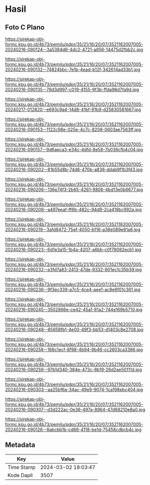 # Hasil

## Foto C Plano

https://sirekap-obj-formc.kpu.go.id/4b73/pemilu/pdpr/35/21/16/20/07/3521162007005-20240216-090124--3a5384d8-4dc2-4721-a856-14475d2fbb2c.jpg

https://sirekap-obj-formc.kpu.go.id/4b73/pemilu/pdpr/35/21/16/20/07/3521162007005-20240216-090132--74824bbc-7e1b-4ead-b12f-342614ad33b1.jpg

https://sirekap-obj-formc.kpu.go.id/4b73/pemilu/pdpr/35/21/16/20/07/3521162007005-20240216-090135--78d3d997-c019-4155-9f3b-ffda98d7fa9d.jpg

https://sirekap-obj-formc.kpu.go.id/4b73/pemilu/pdpr/35/21/16/20/07/3521162007005-20240217-012820--e693c9a4-14d8-41bf-91b9-d25830581667.jpg

https://sirekap-obj-formc.kpu.go.id/4b73/pemilu/pdpr/35/21/16/20/07/3521162007005-20240216-090153--1122c98e-025e-4c7c-8208-0603ae7563ff.jpg

https://sirekap-obj-formc.kpu.go.id/4b73/pemilu/pdpr/35/21/16/20/07/3521162007005-20240216-090157--9d6aeca3-e34c-4dfd-8e58-7b036cfb4c04.jpg

https://sirekap-obj-formc.kpu.go.id/4b73/pemilu/pdpr/35/21/16/20/07/3521162007005-20240216-090202--81b55d8b-74d6-470b-a836-ddab9f1b3f43.jpg

https://sirekap-obj-formc.kpu.go.id/4b73/pemilu/pdpr/35/21/16/20/07/3521162007005-20240216-090206--136e74f3-2b65-4261-9806-4bd13e0b6677.jpg

https://sirekap-obj-formc.kpu.go.id/4b73/pemilu/pdpr/35/21/16/20/07/3521162007005-20240216-090208--a497eeaf-ff6b-482c-94d9-2ca419bc992a.jpg

https://sirekap-obj-formc.kpu.go.id/4b73/pemilu/pdpr/35/21/16/20/07/3521162007005-20240216-090219--3afd8472-75ef-4050-b116-a38e089e81a6.jpg

https://sirekap-obj-formc.kpu.go.id/4b73/pemilu/pdpr/35/21/16/20/07/3521162007005-20240216-090223--6d1e3a15-1b4a-4207-a6bb-c0f78082ecb1.jpg

https://sirekap-obj-formc.kpu.go.id/4b73/pemilu/pdpr/35/21/16/20/07/3521162007005-20240216-090232--a3fd7a83-2413-47de-9332-801ec1c35b39.jpg

https://sirekap-obj-formc.kpu.go.id/4b73/pemilu/pdpr/35/21/16/20/07/3521162007005-20240216-090236--9f3ec339-a7c5-4ce4-aee1-ac8e6f01c361.jpg

https://sirekap-obj-formc.kpu.go.id/4b73/pemilu/pdpr/35/21/16/20/07/3521162007005-20240216-090245--3502866e-ce42-45a1-81a2-744e169b5710.jpg

https://sirekap-obj-formc.kpu.go.id/4b73/pemilu/pdpr/35/21/16/20/07/3521162007005-20240216-090248--85658fb1-4e00-49f3-bb53-d1403c8e2708.jpg

https://sirekap-obj-formc.kpu.go.id/4b73/pemilu/pdpr/35/21/16/20/07/3521162007005-20240216-090258--166c1ecf-8f98-4b94-9b46-cc2603ca3386.jpg

https://sirekap-obj-formc.kpu.go.id/4b73/pemilu/pdpr/35/21/16/20/07/3521162007005-20240216-090259--97b1d340-384e-473c-8b19-26d2ae50111d.jpg

https://sirekap-obj-formc.kpu.go.id/4b73/pemilu/pdpr/35/21/16/20/07/3521162007005-20240216-090303--aa25bf6a-34ac-49e9-9074-1ca198ebc404.jpg

https://sirekap-obj-formc.kpu.go.id/4b73/pemilu/pdpr/35/21/16/20/07/3521162007005-20240216-090307--d3d222ac-0e38-497a-8964-47d68210e8a0.jpg

https://sirekap-obj-formc.kpu.go.id/4b73/pemilu/pdpr/35/21/16/20/07/3521162007005-20240216-090126--8abcbb1b-cd66-4118-be1d-75458cdbcb4c.jpg


## Metadata

| Key        | Value               |
| ---------- | ------------------- |
| Time Stamp | 2024-03-02 18:03:47 |
| Kode Dapil | 3507                |



